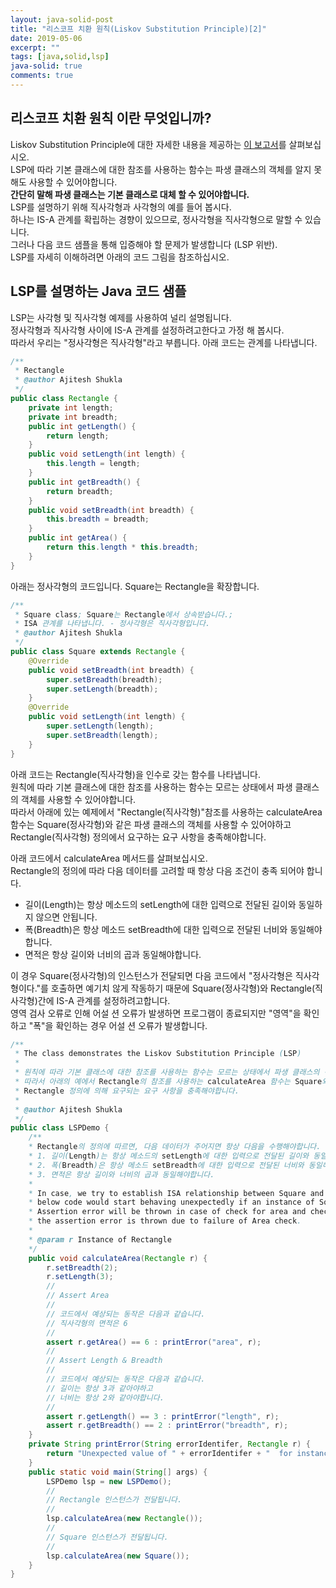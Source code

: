 ```yaml
---
layout: java-solid-post
title: "리스코프 치환 원칙(Liskov Substitution Principle)[2]"
date: 2019-05-06
excerpt: ""
tags: [java,solid,lsp]
java-solid: true
comments: true
---
```



## 리스코프 치환 원칙 이란 무엇입니까?

Liskov Substitution Principle에 대한 자세한 내용을 제공하는 [이 보고서](https://drive.google.com/file/d/0BwhCYaYDn8EgNzAzZjA5ZmItNjU3NS00MzQ5LTkwYjMtMDJhNDU5ZTM0MTlh/view)를 살펴보십시오.  
LSP에 따라 기본 클래스에 대한 참조를 사용하는 함수는 파생 클래스의 객체를 알지 못해도 사용할 수 있어야합니다.  
**간단히 말해 파생 클래스는 기본 클래스로 대체 할 수 있어야합니다.**  
LSP를 설명하기 위해 직사각형과 사각형의 예를 들어 봅시다.  
하나는 IS-A 관계를 확립하는 경향이 있으므로, 정사각형을 직사각형으로 말할 수 있습니다.  
그러나 다음 코드 샘플을 통해 입증해야 할 문제가 발생합니다 (LSP 위반).  
LSP를 자세히 이해하려면 아래의 코드 그림을 참조하십시오.  

## LSP를 설명하는 Java 코드 샘플


LSP는 사각형 및 직사각형 예제를 사용하여 널리 설명됩니다.  
정사각형과 직사각형 사이에 IS-A 관계를 설정하려고한다고 가정 해 봅시다.  
따라서 우리는 "정사각형은 직사각형"라고 부릅니다. 아래 코드는 관계를 나타냅니다.  

~~~java
/**
 * Rectangle
 * @author Ajitesh Shukla
 */
public class Rectangle {
    private int length;
    private int breadth;
    public int getLength() {
        return length;
    }
    public void setLength(int length) {
        this.length = length;
    }
    public int getBreadth() {
        return breadth;
    }
    public void setBreadth(int breadth) {
        this.breadth = breadth;
    }
    public int getArea() {
        return this.length * this.breadth;
    }
}
~~~

아래는 정사각형의 코드입니다. Square는 Rectangle을 확장합니다.  

~~~java
/**
 * Square class; Square는 Rectangle에서 상속받습니다.;
 * ISA 관계를 나타냅니다. - 정사각형은 직사각형입니다.
 * @author Ajitesh Shukla
 */
public class Square extends Rectangle {
    @Override
    public void setBreadth(int breadth) {
        super.setBreadth(breadth);
        super.setLength(breadth);
    }
    @Override
    public void setLength(int length) {
        super.setLength(length);
        super.setBreadth(length);
    }
}
~~~

아래 코드는 Rectangle(직사각형)을 인수로 갖는 함수를 나타냅니다.  
원칙에 따라 기본 클래스에 대한 참조를 사용하는 함수는 모르는 상태에서 파생 클래스의 객체를 사용할 수 있어야합니다.  
따라서 아래에 있는 예제에서 "Rectangle(직사각형)"참조를 사용하는 calculateArea 함수는
Square(정사각형)와 같은 파생 클래스의 객체를 사용할 수 있어야하고 Rectangle(직사각형) 정의에서 요구하는 요구 사항을 충족해야합니다.  

아래 코드에서 calculateArea 메서드를 살펴보십시오.  
Rectangle의 정의에 따라 다음 데이터를 고려할 때 항상 다음 조건이 충족 되어야 합니다.

 - 길이(Length)는 항상 메소드의 setLength에 대한 입력으로 전달된 길이와 동일하지 않으면 안됩니다.  
 - 폭(Breadth)은 항상 메소드 setBreadth에 대한 입력으로 전달된 너비와 동일해야 합니다.  
 - 면적은 항상 길이와 너비의 곱과 동일해야합니다.  

이 경우 Square(정사각형)의 인스턴스가 전달되면 다음 코드에서 "정사각형은 직사각형이다."를 호출하면
예기치 않게 작동하기 때문에 Square(정사각형)와 Rectangle(직사각형)간에 IS-A 관계를 설정하려고합니다.  
영역 검사 오류로 인해 어설 션 오류가 발생하면 프로그램이 종료되지만 "영역"을 확인하고 "폭"을 확인하는 경우 어설 션 오류가 발생합니다.  


~~~java
/**
 * The class demonstrates the Liskov Substitution Principle (LSP)
 *
 * 원칙에 따라 기본 클래스에 대한 참조를 사용하는 함수는 모르는 상태에서 파생 클래스의 객체를 사용할 수 있어야합니다.
 * 따라서 아래의 예에서 Rectangle의 참조를 사용하는 calculateArea 함수는 Square와 같은 파생 클래스의 객체를 사용할 수 있어야하며
 * Rectangle 정의에 의해 요구되는 요구 사항을 충족해야합니다.
 *  
 * @author Ajitesh Shukla
 */
public class LSPDemo {
    /**
    * Rectangle의 정의에 따르면, 다음 데이터가 주어지면 항상 다음을 수행해야합니다.
    * 1. 길이(Length)는 항상 메소드의 setLength에 대한 입력으로 전달된 길이와 동일하지 않으면 안됩니다.
    * 2. 폭(Breadth)은 항상 메소드 setBreadth에 대한 입력으로 전달된 너비와 동일해야 합니다.  
    * 3. 면적은 항상 길이와 너비의 곱과 동일해야합니다.  
    *
    * In case, we try to establish ISA relationship between Square and Rectangle such that we call "Square is a Rectangle",
    * below code would start behaving unexpectedly if an instance of Square is passed
    * Assertion error will be thrown in case of check for area and check for breadth, although the program will terminate as
    * the assertion error is thrown due to failure of Area check.
    *   
    * @param r Instance of Rectangle
    */
    public void calculateArea(Rectangle r) {
        r.setBreadth(2);
        r.setLength(3);
        //
        // Assert Area
        //
        // 코드에서 예상되는 동작은 다음과 같습니다.
        // 직사각형의 면적은 6
        //
        assert r.getArea() == 6 : printError("area", r);
        //
        // Assert Length & Breadth
        //
        // 코드에서 예상되는 동작은 다음과 같습니다.
        // 길이는 항상 3과 같아야하고
        // 너비는 항상 2와 같아야합니다.
        //
        assert r.getLength() == 3 : printError("length", r);
        assert r.getBreadth() == 2 : printError("breadth", r);
    }
    private String printError(String errorIdentifer, Rectangle r) {
        return "Unexpected value of " + errorIdentifer + "  for instance of " + r.getClass().getName();
    }
    public static void main(String[] args) {
        LSPDemo lsp = new LSPDemo();
        //
        // Rectangle 인스턴스가 전달됩니다.
        //
        lsp.calculateArea(new Rectangle());
        //
        // Square 인스턴스가 전달됩니다.
        //
        lsp.calculateArea(new Square());
    }
}
~~~
